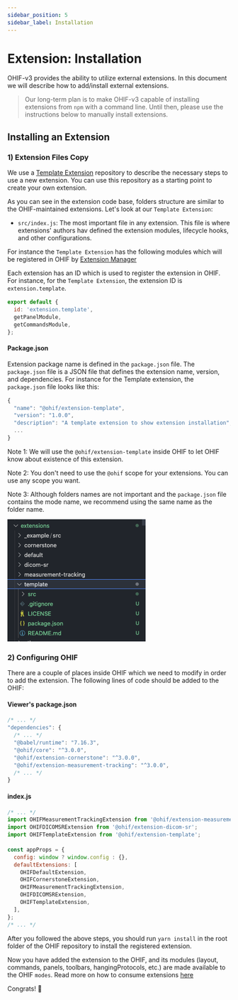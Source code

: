 ```yaml
---
sidebar_position: 5
sidebar_label: Installation
---
```


# Extension: Installation

OHIF-v3 provides the ability to utilize external extensions. In this document we
will describe how to add/install external extensions.

> Our long-term plan is to make OHIF-v3 capable of installing extensions from
> `npm` with a command line. Until then, please use the instructions below to
> manually install extensions.

## Installing an Extension

### 1) Extension Files Copy

We use a [Template Extension](https://github.com/OHIF/extension-template)
repository to describe the necessary steps to use a new extension. You can use
this repository as a starting point to create your own extension.

As you can see in the extension code base, folders structure are similar to the
OHIF-maintained extensions. Let's look at our `Template Extension`:

- `src/index.js`: The most important file in any extension. This file is where
  extensions' authors hav defined the extension modules, lifecycle hooks, and
  other configurations.

For instance the `Template Extension` has the following modules which will be
registered in OHIF by [Extension Manager](./extension.md)

Each extension has an ID which is used to register the extension in OHIF. For
instance, for the `Template Extension`, the extension ID is
`extension.template`.

```js {2} title="templateExtension/src/index.js"
export default {
  id: 'extension.template',
  getPanelModule,
  getCommandsModule,
};
```

#### Package.json

Extension package name is defined in the `package.json` file. The `package.json`
file is a JSON file that defines the extension name, version, and dependencies.
For instance for the Template extension, the `package.json` file looks like
this:

```js {2} title="templateExtension/package.json"
{
  "name": "@ohif/extension-template",
  "version": "1.0.0",
  "description": "A template extension to show extension installation",
  ...
}
```

Note 1: We will use the `@ohif/extension-template` inside OHIF to let OHIF know
about existence of this extension.

Note 2: You don't need to use the `@ohif` scope for your extensions. You can use
any scope you want.

Note 3: Although folders names are not important and the `package.json` file
contains the mode name, we recommend using the same name as the folder name.

![Template Extension](../../assets/img/template-extension-files.png)

### 2) Configuring OHIF

There are a couple of places inside OHIF which we need to modify in order to add
the extension. The following lines of code should be added to the OHIF:

#### Viewer's package.json

```js {8} titl="platform/viewer/package.json"
/* ... */
"dependencies": {
  /* ... */
  "@babel/runtime": "7.16.3",
  "@ohif/core": "^3.0.0",
  "@ohif/extension-cornerstone": "^3.0.0",
  "@ohif/extension-measurement-tracking": "^3.0.0",
  /* ... */
}
```

#### index.js

```js {4,13} title="platform/viewer/src/index.js"
/* ... */
import OHIFMeasurementTrackingExtension from '@ohif/extension-measurement-tracking';
import OHIFDICOMSRExtension from '@ohif/extension-dicom-sr';
import OHIFTemplateExtension from '@ohif/extension-template';

const appProps = {
  config: window ? window.config : {},
  defaultExtensions: [
    OHIFDefaultExtension,
    OHIFCornerstoneExtension,
    OHIFMeasurementTrackingExtension,
    OHIFDICOMSRExtension,
    OHIFTemplateExtension,
  ],
};
/* ... */
```

After you followed the above steps, you should run `yarn install` in the root
folder of the OHIF repository to install the registered extension.

Now you have added the extension to the OHIF, and its modules (layout, commands,
panels, toolbars, hangingProtocols, etc.) are made available to the OHIF
`modes`. Read more on how to consume extensions
[here](../modes/index.md#consuming-extensions)

Congrats! 🎉
